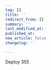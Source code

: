 ```yaml
---
tag: []
title: ''
redirect_from: []
summary: ''
last_modified_at: 
published_at: 
new_article: false
changelog: ''

---
```

Deploy 355